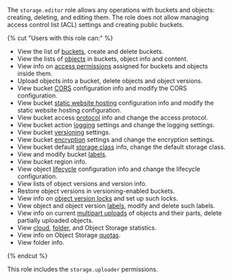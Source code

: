 The `storage.editor` role allows any operations with buckets and objects: creating, deleting, and editing them. The role does not allow managing access control list (ACL) settings and creating public buckets.

{% cut "Users with this role can:" %}

* View the list of [buckets](../../storage/concepts/bucket.md), create and delete buckets.
* View the lists of [objects](../../storage/concepts/object.md) in buckets, object info and content.
* View info on [access permissions](../../iam/concepts/access-control/index.md) assigned for buckets and objects inside them.
* Upload objects into a bucket, delete objects and object versions.
* View bucket [CORS](../../storage/concepts/cors.md) configuration info and modify the CORS configuration.
* View bucket [static website hosting](../../storage/concepts/hosting.md) configuration info and modify the static website hosting configuration.
* View bucket access [protocol](../../storage/concepts/bucket.md#bucket-https) info and change the access protocol.
* View bucket action [logging](../../storage/concepts/server-logs.md) settings and change the logging settings.
* View bucket [versioning](../../storage/concepts/versioning.md) settings.
* View bucket [encryption](../../storage/concepts/encryption.md) settings and change the encryption settings.
* View bucket default [storage class](../../storage/concepts/storage-class.md#default-storage-class) info, change the default storage class.
* View and modify bucket [labels](../../storage/concepts/tags.md).
* View bucket region info.
* View object [lifecycle](../../storage/concepts/lifecycles.md) configuration info and change the lifecycle configuration.
* View lists of object versions and version info.
* Restore object versions in versioning-enabled buckets.
* View info on [object version locks](../../storage/concepts/object-lock.md) and set up such locks.
* View object and object version [labels](../../storage/concepts/tags.md#object-tags), modify and delete such labels.
* View info on current [multipart uploads](../../storage/concepts/multipart.md) of objects and their parts, delete partially uploaded objects.
* View [cloud](../../resource-manager/concepts/resources-hierarchy.md#cloud), [folder](../../resource-manager/concepts/resources-hierarchy.md#folder), and Object Storage statistics.
* View info on Object Storage [quotas](../../storage/concepts/limits.md#storage-quotas).
* View folder info.

{% endcut %}

This role includes the `storage.uploader` permissions.
